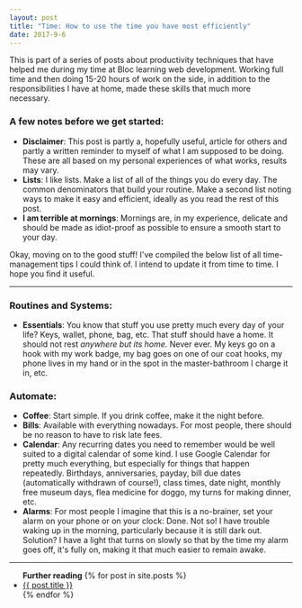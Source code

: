 ```yaml
---
layout: post
title: "Time: How to use the time you have most efficiently"
date: 2017-9-6
---
```


This is part of a series of posts about productivity techniques that have helped me during my time at Bloc learning web development. Working full time and then doing 15-20 hours of work on the side, in addition to the responsibilities I have at home, made these skills that much more necessary.

### A few notes before we get started:
- **Disclaimer**: This post is partly a, hopefully useful, article for others and partly a written reminder to myself of what I am supposed to be doing. These are all based on my personal experiences of what works, results may vary.
- **Lists**: I like lists. Make a list of all of the things you do every day. The common denominators that build your routine. Make a second list noting ways to make it easy and efficient, ideally as you read the rest of this post.
- **I am terrible at mornings**: Mornings are, in my experience, delicate and should be made as idiot-proof as possible to ensure a smooth start to your day.

Okay, moving on to the good stuff! I've compiled the below list of all time-management tips I could think of. I intend to update it from time to time. I hope you find it useful.

----

### Routines and Systems:
- **Essentials**: You know that stuff you use pretty much every day of your life? Keys, wallet, phone, bag, etc. That stuff should have a home. It should not rest *anywhere but its home.* Never ever. My keys go on a hook with my work badge, my bag goes on one of our coat hooks, my phone lives in my hand or in the spot in the master-bathroom I charge it in, etc.

### Automate:
- **Coffee**: Start simple. If you drink coffee, make it the night before.
- **Bills**: Available with everything nowadays. For most people, there should be no reason to have to risk late fees.
- **Calendar**: Any recurring dates you need to remember would be well suited to a digital calendar of some kind. I use Google Calendar for pretty much everything, but especially for things that happen repeatedly. Birthdays, anniversaries, payday, bill due dates (automatically withdrawn of course!), class times, date night, monthly free museum days, flea medicine for doggo, my turns for making dinner, etc.
- **Alarms**: For most people I imagine that this is a no-brainer, set your alarm on your phone or on your clock: Done. Not so! I have trouble waking up in the morning, particularly because it is still dark out. Solution? I have a light that turns on slowly so that by the time my alarm goes off, it's fully on, making it that much easier to remain awake.

---

<ul><b>Further reading</b>
  {% for post in site.posts %}
    <li>
      <a href="{{ post.url }}">{{ post.title }}</a>
    </li>
  {% endfor %}
</ul>
